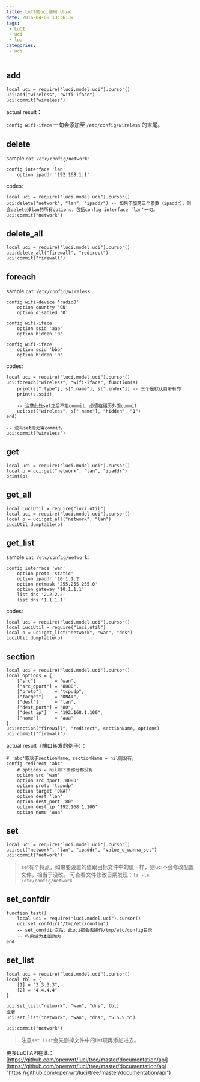 ```yaml
---
title: LuCI的uci使用（lua）
date: 2016-04-08 13:36:39
tags:
 - LuCI
 - uci
 - lua
categories:
 - uci
---
```

## add ##

```
local uci = require("luci.model.uci").cursor()
uci:add("wireless", "wifi-iface")
uci:commit("wireless")
```

actual result：

`config wifi-iface` 一句会添加至 `/etc/config/wireless` 的末尾。


## delete ##

sample `cat /etc/config/network`:

```
config interface 'lan'
    option ipaddr '192.168.1.1'
```

codes:

```
local uci = require("luci.model.uci").cursor()
uci:delete("network", "lan", "ipaddr") -- 如果不加第三个参数（ipaddr），则会delete掉lan的所有options，包括config interface 'lan'一句。
uci:commit("network")
```


## delete_all ##

```
local uci = require("luci.model.uci").cursor()
uci:delete_all("firewall", "redirect")
uci:commit("firewall")
```


## foreach ##

sample `cat /etc/config/wireless`:

```
config wifi-device 'radio0'
    option country 'CN'
    option disabled '0'

config wifi-iface
    option ssid 'aaa'
    option hidden '0'

config wifi-iface
    option ssid 'bbb'
    option hidden '0'
```

codes:

```
local uci = require("luci.model.uci").cursor()
uci:foreach("wireless", "wifi-iface", function(s)
    print(s[".type"], s[".name"], s[".index"]) -- 三个是默认自带有的
    print(s.ssid)

    -- 注意此处set之后不能commit，必须在遍历外面commit
    uci:set("wireless", s[".name"], "hidden", "1")
end)

-- 没有set则无需commit。
uci:commit("wireless")
```


## get ##

```
local uci = require("luci.model.uci").cursor()
local p = uci:get("network", "lan", "ipaddr")
print(p)
```


## get_all ##

```
local LuciUtil = require("luci.util")
local uci = require("luci.model.uci").cursor()
local p = uci:get_all("network", "lan")
LuciUtil.dumptable(p)
```


## get_list ##

sample `cat /etc/config/network`:

```
config interface 'wan'
    option proto 'static'
    option ipaddr '10.1.1.2'
    option netmask '255.255.255.0'
    option gateway '10.1.1.1'
    list dns '2.2.2.2'
    list dns '1.1.1.1'
```

codes:

```
local uci = require("luci.model.uci").cursor()
local LuciUtil = require("luci.util")
local p = uci:get_list("network", "wan", "dns")
LuciUtil.dumptable(p)
```


## section ##

```
local uci = require("luci.model.uci").cursor()
local options = {
    ["src"]       = "wan",
    ["src_dport"] = "8080",
    ["proto"]     = "tcpudp",
    ["target"]    = "DNAT",
    ["dest"]      = "lan",
    ["dest_port"] = "80",
    ["dest_ip"]   = "192.168.1.100",
    ["name"]      = "aaa"
}
uci:section("firewall", "redirect", sectionName, options)
uci:commit("firewall")
```

actual result（端口转发的例子）：

```
# 'abc'取决于sectionName，sectionName = nil则没有。
config redirect 'abc'
    # options = nil则下面部分都没有
    option src 'wan'
    option src_dport '8080'
    option proto 'tcpudp'
    option target 'DNAT'
    option dest 'lan'
    option dest_port '80'
    option dest_ip '192.168.1.100'
    option name 'aaa'
```


## set ##

```
local uci = require("luci.model.uci").cursor()
uci:set("network", "lan", "ipaddr", "value_u_wanna_set")
uci:commit("network")

```
> set有个特点，如果要设置的值跟目标文件中的值一样，则uci不会修改配置文件，相当于没改。
> 可查看文件修改日期发现：`ls -le /etc/config/network`


## set_confdir ##

```
function test()
    local uci = require("luci.model.uci").cursor()
    uci:set_confdir("/tmp/etc/config")
    -- set_confdir之后，此uci都会去操作/tmp/etc/config目录
    -- 作用域为本函数内
end
```


## set_list ##

```
local uci = require("luci.model.uci").cursor()
local tbl = {
    [1] = "3.3.3.3",
    [2] = "4.4.4.4"
}

uci:set_list("network", "wan", "dns", tbl)
或者
uci:set_list("network", "wan", "dns", "5.5.5.5")

uci:commit("network")
```

> 注意`set_list`会先删掉文件中的list项再添加进去。


更多LuCI API在此：[https://github.com/openwrt/luci/tree/master/documentation/api](https://github.com/openwrt/luci/tree/master/documentation/api "https://github.com/openwrt/luci/tree/master/documentation/api")

